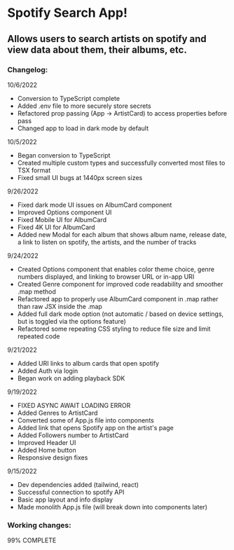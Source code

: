 # Spotify Search App!

## Allows users to search artists on spotify and view data about them, their albums, etc.

### Changelog:

10/6/2022

- Conversion to TypeScript complete
- Added .env file to more securely store secrets
- Refactored prop passing (App -> ArtistCard) to access properties before pass
- Changed app to load in dark mode by default

10/5/2022

- Began conversion to TypeScript
- Created multiple custom types and successfully converted most files to TSX format
- Fixed small UI bugs at 1440px screen sizes

9/26/2022

- Fixed dark mode UI issues on AlbumCard component
- Improved Options component UI
- Fixed Mobile UI for AlbumCard
- Fixed 4K UI for AlbumCard
- Added new Modal for each album that shows album name, release date, a link to listen on spotify, the artists, and the number of tracks

9/24/2022

- Created Options component that enables color theme choice, genre numbers displayed, and linking to browser URL or in-app URI
- Created Genre component for improved code readability and smoother .map method
- Refactored app to properly use AlbumCard component in .map rather than raw JSX inside the .map
- Added full dark mode option (not automatic / based on device settings, but is toggled via the options feature)
- Refactored some repeating CSS styling to reduce file size and limit repeated code

9/21/2022

- Added URI links to album cards that open spotify
- Added Auth via login
- Began work on adding playback SDK

9/19/2022

- FIXED ASYNC AWAIT LOADING ERROR
- Added Genres to ArtistCard
- Converted some of App.js file into components
- Added link that opens Spotify app on the artist's page
- Added Followers number to ArtistCard
- Improved Header UI
- Added Home button
- Responsive design fixes

9/15/2022

- Dev dependencies added (tailwind, react)
- Successful connection to spotify API
- Basic app layout and info display
- Made monolith App.js file (will break down into components later)

### Working changes:

99% COMPLETE
